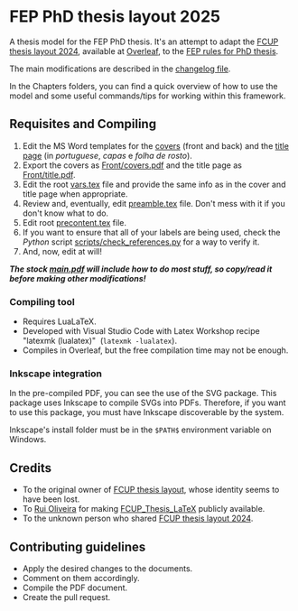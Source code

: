 # FEP PhD thesis layout 2025

A thesis model for the FEP PhD thesis. It's an attempt to adapt the [FCUP thesis layout 2024](https://www.overleaf.com/latex/templates/fcup-thesis-layout-2024/gpbvtwzckzgm), available at [Overleaf](https://www.overleaf.com/), to the [FEP rules for PhD thesis](https://sigarra.up.pt/fep/pt/conteudos_geral.ver?pct_pag_id=1009493&pct_parametros=pv_unidade=7&pct_grupo=28581#28581).

The main modifications are described in the [changelog file](CHANGELOG.md).

In the Chapters folders, you can find a quick overview of how to use the model and some useful commands/tips for working within this framework.

## Requisites and Compiling

1. Edit the MS Word templates for the [covers](<.fep/FEP Capa doutoramento.docx>) (front and back) and the [title page](<.fep/Cover sheet.docx>) (in *portuguese*, *capas* e *folha de rosto*).
2. Export the covers as [Front/covers.pdf](Front/covers.pdf) and the title page as [Front/title.pdf](Front/title.pdf).
3. Edit the root [vars.tex](vars.tex) file and provide the same info as in the cover and title page when appropriate.
4. Review and, eventually, edit [preamble.tex](preamble.tex) file. Don't mess with it if you don't know what to do.
5. Edit root [precontent.tex](precontent.tex) file.
6. If you want to ensure that all of your labels are being used, check the *Python* script [scripts/check_references.py](scripts/check_references.py) for a way to verify it.
7. And, now, edit at will!

**_The stock [main.pdf](https://github.com/fbrustolin/FCUP_thesis_layout_2024/blob/main/main.pdf) will include how to do most stuff, so copy/read it before making other modifications!_**

### Compiling tool

* Requires LuaLaTeX.
* Developed with Visual Studio Code with Latex Workshop recipe "latexmk (lualatex)"  (`latexmk -lualatex`).
* Compiles in Overleaf, but the free compilation time may not be enough.

### Inkscape integration

In the pre-compiled PDF, you can see the use of the SVG package. This package uses Inkscape to compile SVGs into PDFs. Therefore, if you want to use this package, you must have Inkscape discoverable by the system. 

Inkscape's install folder must be in the `$PATH$` environment variable on Windows.

## Credits

* To the original owner of [FCUP thesis layout](https://www.overleaf.com/latex/templates/fcup-thesis-layout/qhpngwdszwgx), whose identity seems to have been lost.
* To [Rui Oliveira](https://github.com/ruilvo) for making [FCUP_Thesis_LaTeX](https://github.com/ruilvo/FCUP_Thesis_LaTeX) publicly available.
* To the unknown person who shared [FCUP thesis layout 2024](https://www.overleaf.com/latex/templates/fcup-thesis-layout-2024/gpbvtwzckzgm).

## Contributing guidelines

- Apply the desired changes to the documents.
- Comment on them accordingly.
- Compile the PDF document.
- Create the pull request.
